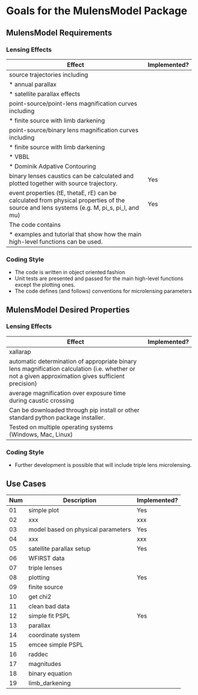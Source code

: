 # Goals for the MulensModel Package

## MulensModel Requirements

### Lensing Effects

|Effect|Implemented?|
|------|------|
| source trajectories including| |
| * annual parallax| |
| * satellite parallax effects| |
| point-source/point-lens magnification curves including| |
| * finite source with limb darkening| |
| point-source/binary lens magnification curves including| |
| * finite source with limb darkening| |
| * VBBL| |
| * Dominik Adpative Contouring| |
| binary lenses caustics can be calculated and plotted together with source trajectory.| Yes |
|event properties (tE, thetaE, rE) can be calculated from physical properties of the source and lens systems (e.g. M, pi_s, pi_l, and mu)| Yes |
| The code contains
| * examples and tutorial that show how the main high-level functions can be used.| |


### Coding Style
- The code is written in object oriented fashion
- Unit tests are presented and passed for the main high-level
   functions except the plotting ones.
- The code defines (and follows) conventions for microlensing parameters

## MulensModel Desired Properties

### Lensing Effects

|Effect|Implemented?|
|------|------|
| xallarap| |
| automatic determination of appropriate binary lens magnification  calculation (i.e. whether or not a given approximation gives  sufficient precision)| |
| average magnification over exposure time during caustic crossing| |
| Can be downloaded through pip install or other standard python  package installer.| |
| Tested on multiple operating systems (Windows, Mac, Linux)| |

### Coding Style
- Further development is possible that will include triple lens microlensing.


## Use Cases

|Num|Description|Implemented?|
|------|------|------|
|01| simple plot | Yes |
|02| xxx | xxx|
|03| model based on physical parameters | Yes|
|04| xxx | xxx|
|05| satellite parallax setup| Yes |
|06| WFIRST data | |
|07| triple lenses | |
|08| plotting | Yes |
|09| finite source | |
|10| get chi2 | |
|11| clean bad data | |
|12| simple fit PSPL | Yes |
|13| parallax | |
|14| coordinate system | |
|15| emcee simple PSPL | |
|16| raddec | |
|17| magnitudes | |
|18| binary equation | |
|19| limb_darkening | |